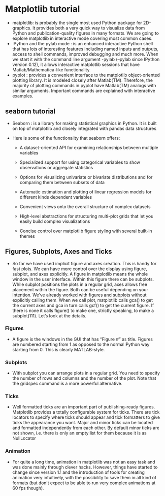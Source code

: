 # Matplotlib tutorial

- matplotlib: is probably the single most used Python package for 2D-graphics. It provides both a very quick way to visualize data from Python and publication-quality figures in many formats. We are going to explore matplotlib in interactive mode covering most common cases.
- IPython and the pylab mode : is an enhanced interactive Python shell that has lots of interesting features including named inputs and outputs, access to shell commands, improved debugging and much more. When we start it with the command line argument -pylab (–pylab since IPython version 0.12), it allows interactive matplotlib sessions that have Matlab/Mathematica-like functionality.
- pyplot : provides a convenient interface to the matplotlib object-oriented plotting library. It is modeled closely after Matlab(TM). Therefore, the majority of plotting commands in pyplot have Matlab(TM) analogs with similar arguments. Important commands are explained with interactive examples. 

## seaborn tutorial

- Seaborn : is a library for making statistical graphics in Python. It is built on top of matplotlib and closely integrated with pandas data structures.

- Here is some of the functionality that seaborn offers:

   -  A dataset-oriented API for examining relationships between multiple variables

    - Specialized support for using categorical variables to show observations or aggregate statistics

    - Options for visualizing univariate or bivariate distributions and for comparing them between subsets of data

    - Automatic estimation and plotting of linear regression models for different kinds dependent variables

    - Convenient views onto the overall structure of complex datasets

    - High-level abstractions for structuring multi-plot grids that let you easily build complex visualizations

    - Concise control over matplotlib figure styling with several built-in themes


## Figures, Subplots, Axes and Ticks

- So far we have used implicit figure and axes creation. This is handy for fast plots. We can have more control over the display using figure, subplot, and axes explicitly. A figure in matplotlib means the whole window in the user interface. Within this figure there can be subplots. While subplot positions the plots in a regular grid, axes allows free placement within the figure. Both can be useful depending on your intention. We’ve already worked with figures and subplots without explicitly calling them. When we call plot, matplotlib calls gca() to get the current axes and gca in turn calls gcf() to get the current figure. If there is none it calls figure() to make one, strictly speaking, to make a subplot(111). Let’s look at the details.
### Figures

- A figure is the windows in the GUI that has “Figure #” as title. Figures are numbered starting from 1 as opposed to the normal Python way starting from 0. This is clearly MATLAB-style.
### Subplots

- With subplot you can arrange plots in a regular grid. You need to specify the number of rows and columns and the number of the plot. Note that the gridspec command is a more powerful alternative.
### Ticks

- Well formatted ticks are an important part of publishing-ready figures. Matplotlib provides a totally configurable system for ticks. There are tick locators to specify where ticks should appear and tick formatters to give ticks the appearance you want. Major and minor ticks can be located and formatted independently from each other. By default minor ticks are not shown, i.e. there is only an empty list for them because it is as NullLocator
### Animation

- For quite a long time, animation in matplotlib was not an easy task and was done mainly through clever hacks. However, things have started to change since version 1.1 and the introduction of tools for creating animation very intuitively, with the possibility to save them in all kind of formats (but don’t expect to be able to run very complex animations at 60 fps though).

 
